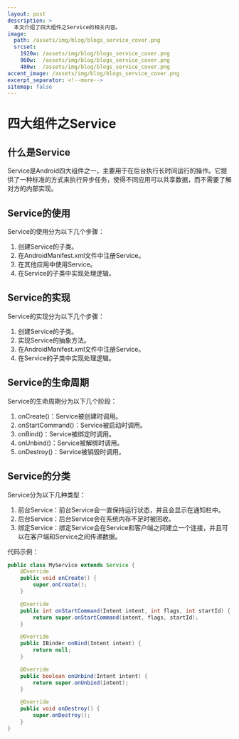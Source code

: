 ```yaml
---
layout: post
description: > 
  本文介绍了四大组件之Service的相关内容。
image: 
  path: /assets/img/blog/blogs_service_cover.png
  srcset: 
    1920w: /assets/img/blog/blogs_service_cover.png
    960w:  /assets/img/blog/blogs_service_cover.png
    480w:  /assets/img/blog/blogs_service_cover.png
accent_image: /assets/img/blog/blogs_service_cover.png
excerpt_separator: <!--more-->
sitemap: false
---
```

# 四大组件之Service
## 什么是Service
Service是Android四大组件之一，主要用于在后台执行长时间运行的操作。它提供了一种标准的方式来执行异步任务，使得不同应用可以共享数据，而不需要了解对方的内部实现。
## Service的使用
Service的使用分为以下几个步骤：
1. 创建Service的子类。
2. 在AndroidManifest.xml文件中注册Service。
3. 在其他应用中使用Service。
4. 在Service的子类中实现处理逻辑。
## Service的实现
Service的实现分为以下几个步骤：
1. 创建Service的子类。
2. 实现Service的抽象方法。
3. 在AndroidManifest.xml文件中注册Service。
4. 在Service的子类中实现处理逻辑。
## Service的生命周期
Service的生命周期分为以下几个阶段：
1. onCreate()：Service被创建时调用。
2. onStartCommand()：Service被启动时调用。
3. onBind()：Service被绑定时调用。
4. onUnbind()：Service被解绑时调用。
5. onDestroy()：Service被销毁时调用。
## Service的分类
Service分为以下几种类型： 
1. 前台Service：前台Service会一直保持运行状态，并且会显示在通知栏中。
2. 后台Service：后台Service会在系统内存不足时被回收。
3. 绑定Service：绑定Service会在Service和客户端之间建立一个连接，并且可以在客户端和Service之间传递数据。

代码示例：

```java
public class MyService extends Service {
    @Override
    public void onCreate() {
        super.onCreate();
    }

    @Override
    public int onStartCommand(Intent intent, int flags, int startId) {
        return super.onStartCommand(intent, flags, startId);
    }

    @Override
    public IBinder onBind(Intent intent) {
        return null;
    }

    @Override
    public boolean onUnbind(Intent intent) {
        return super.onUnbind(intent);
    }

    @Override 
    public void onDestroy() {
        super.onDestroy(); 
    }
}
```